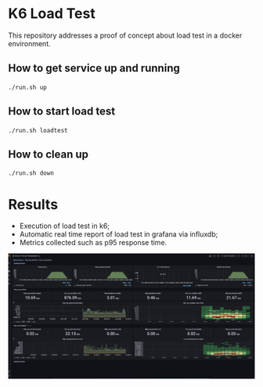 # K6 Load Test
This repository addresses a proof of concept about load test in a docker environment.

## How to get service up and running
```
./run.sh up
```

## How to start load test
```
./run.sh loadtest
```

## How to clean up
```
./run.sh down
```

# Results
- Execution of load test in k6;
- Automatic real time report of load test in grafana via influxdb;
- Metrics collected such as p95 response time.

<img src="./docs/screenshot-grafana-dashboard.png"/>
